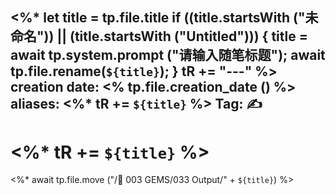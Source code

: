 <%*
  let title = tp.file.title
  if ((title.startsWith ("未命名")) || (title.startsWith ("Untitled"))) {
    title = await tp.system.prompt ("请输入随笔标题");
    await tp.file.rename(`${title}`);
  }
  tR += "---"
%>
creation date: <% tp.file.creation_date () %>
aliases: <%* tR += `${title}` %>
Tag: ✍
---

# <%* tR += `${title}` %>


<%* await tp.file.move ("/💎 003 GEMS/033 Output/" + `${title}`) %>